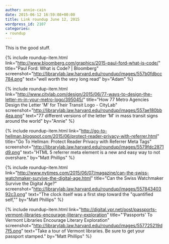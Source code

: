 ```yaml
---
author: annie-cain
date: 2015-06-12 16:59:08+00:00
title: Link roundup June 12, 2015
wordpress_id: 2107
categories:
- roundup
---
```


This is the good stuff.

{% include roundup-item.html
  link="http://www.bloomberg.com/graphics/2015-paul-ford-what-is-code/"
  title="Paul Ford: What is Code? | Bloomberg"
  screenshot="http://librarylab.law.harvard.edu/roundup/images/557b0fdbcc784.png"
  text="well worth the very long read"
  by="Adam"
%}

{% include roundup-item.html
  link="http://www.citylab.com/design/2015/06/77-ways-to-design-the-letter-m-in-your-metro-logo/395045/"
  title="How 77 Metro Agencies Design the Letter 'M' for Their Transit Logo - CityLab"
  screenshot="http://librarylab.law.harvard.edu/roundup/images/557ae180bb4ea.png"
  text="77 different versions of the letter 'M' in mass transit signs around the world"
  by="Annie"
%}

{% include roundup-item.html
  link="http://go-to-hellman.blogspot.com/2015/06/protect-reader-privacy-with-referrer.html"
  title="Go To Hellman: Protect Reader Privacy with Referrer Meta Tags"
  screenshot="http://librarylab.law.harvard.edu/roundup/images/5579fdc2871d9.png"
  text="HTML 5 referrer meta element is a new and easy way to not overshare."
  by="Matt Phillips"
%}


{% include roundup-item.html
  link="http://www.nytimes.com/2015/06/07/magazine/can-the-swiss-watchmaker-survive-the-digital-age.html"
  title="Can the Swiss Watchmaker Survive the Digital Age?"
  screenshot="http://librarylab.law.harvard.edu/roundup/images/55784340392c3.png"
  text="The clock itself was a first step toward the "quantified self,""
  by="Matt Phillips"
%}

{% include roundup-item.html
  link="http://digital.vpr.net/post/passports-vermont-libraries-encourage-literary-exploration"
  title="'Passports' To Vermont Libraries Encourage Literary Exploration"
  screenshot="http://librarylab.law.harvard.edu/roundup/images/557725219d7f5.png"
  text="Take a tour of Vermont libraries. Be sure to get your passport stamped."
  by="Matt Phillips"
%}
